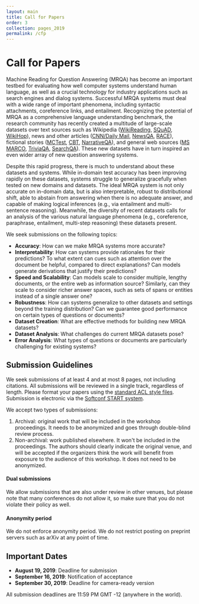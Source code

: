 ```yaml
---
layout: main
title: Call for Papers
order: 3
collection: pages_2019
permalink: /cfp
---
```

# Call for Papers
Machine Reading for Question Answering (MRQA) has become an important testbed for
evaluating how well computer systems understand human language,
as well as a crucial technology for industry applications such as search engines and dialog systems.
Successful MRQA systems must deal with a wide range of important phenomena,
including syntactic attachments, coreference links, and entailment.
Recognizing the potential of MRQA as a comprehensive language understanding benchmark,
the research community has recently created a multitude of large-scale datasets
over text sources such as
Wikipedia ([WikiReading](http://www.aclweb.org/anthology/P16-1145),
[SQuAD](https://aclweb.org/anthology/D16-1264),
[WikiHop](https://arxiv.org/pdf/1710.06481.pdf)),
news and other articles ([CNN/Daily Mail](https://arxiv.org/pdf/1506.03340.pdf),
[NewsQA](https://arxiv.org/pdf/1611.09830.pdf),
[RACE](http://aclweb.org/anthology/D17-1082)),
fictional stories ([MCTest](http://aclweb.org/anthology/D/D13/D13-1020.pdf),
[CBT](https://arxiv.org/pdf/1511.02301.pdf),
[NarrativeQA](https://arxiv.org/pdf/1712.07040.pdf)),
and general web sources ([MS MARCO](https://arxiv.org/pdf/1611.09268.pdf),
[TriviaQA](http://www.aclweb.org/anthology/P17-1147),
[SearchQA](https://arxiv.org/pdf/1704.05179.pdf)).
These new datasets have in turn inspired an even wider array of new question answering systems.

Despite this rapid progress, there is much to understand about these datasets and systems.
While in-domain test accuracy has been improving rapidly on these datasets,
systems struggle to generalize gracefully when tested on new domains and datasets.
The ideal MRQA system is not only accurate on in-domain data, but
is also interpretable, robust to distributional shift,
able to abstain from answering when there is no adequate answer,
and capable of making logical inferences (e.g., via entailment and multi-sentence reasoning).
Meanwhile, the diversity of recent datasets calls for an analysis of the
various natural language phenomena (e.g., coreference, paraphrase, entailment, multi-step reasoning)
these datasets present.

We seek submissions on the following topics:
- **Accuracy**: How can we make MRQA systems more accurate?
- **Interpretability**: How can systems provide rationales for their predictions?
To what extent can cues such as attention over the document be helpful,
compared to direct explanations?  Can models generate derivations that justify their predictions?
- **Speed and Scalability**: Can models scale to consider multiple, lengthy documents, or the entire web as information source?  Similarly, can they scale to consider richer answer spaces, such as sets of spans or entities instead of a single answer one?
- **Robustness**: How can systems generalize to other datasets and settings beyond the training distribution?
Can we guarantee good performance on certain types of questions or documents?
- **Dataset Creation**: What are effective methods for building new MRQA datasets?
- **Dataset Analysis**: What challenges do current MRQA datasets pose?
- **Error Analysis**: What types of questions or documents are particularly challenging for existing systems?

## Submission Guidelines
We seek submissions of at least 4 and at most 8 pages, not including citations.
All submissions will be reviewed in a single track, regardless of length.
Please format your papers using the [standard ACL style files](https://www.emnlp-ijcnlp2019.org/calls/papers#formatting-requirements).
Submission is electronic via the [Softconf START system](https://www.softconf.com/emnlp2019/ws-MRQA/).

We accept two types of submissions:
 1. Archival: original work that will be included in the workshop proceedings. It needs to be anonymized and goes through double-blind review process.
 2. Non-archival: work published elsewhere. It won't be included in the proceedings. 
 The authors should clearly indicate the original venue,
and will be accepted if the organizers think the work will benefit from exposure to the audience of this workshop.
It does not need to be anonymized.

#### Dual submissions
We allow submissions that are also under review in other venues, but please note that many conferences do not allow it, so make sure that you do not violate their policy as well.

#### Anonymity period
We do not enforce anonymity period. We do not restrict posting on preprint servers such as arXiv at any point of time.

## Important Dates
- **August 19, 2019**: Deadline for submission
- **September 16, 2019**: Notification of acceptance
- **September 30, 2019**: Deadline for camera-ready version

All submission deadlines are 11:59 PM GMT -12 (anywhere in the world).

